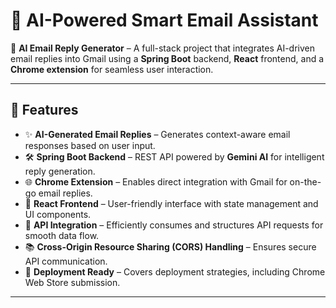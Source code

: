 # 📧 AI-Powered Smart Email Assistant  

🚀 **AI Email Reply Generator** – A full-stack project that integrates AI-driven email replies into Gmail using a **Spring Boot** backend, **React** frontend, and a **Chrome extension** for seamless user interaction.  

---

## 📝 Features  

- ✨ **AI-Generated Email Replies** – Generates context-aware email responses based on user input.  
- 🛠 **Spring Boot Backend** – REST API powered by **Gemini AI** for intelligent reply generation.  
- 🌐 **Chrome Extension** – Enables direct integration with Gmail for on-the-go email replies.  
- 🎨 **React Frontend** – User-friendly interface with state management and UI components.  
- 🔄 **API Integration** – Efficiently consumes and structures API requests for smooth data flow.  
- 📚 **Cross-Origin Resource Sharing (CORS) Handling** – Ensures secure API communication.  
- 🚀 **Deployment Ready** – Covers deployment strategies, including Chrome Web Store submission.  

---



